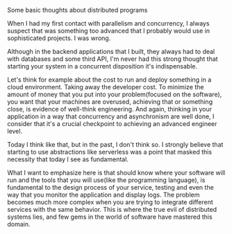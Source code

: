 Some basic thoughts about distributed programs

When I had my first contact with parallelism and concurrency, I always suspect that was something too advanced that I probably would use in sophisticated projects. I was wrong.

Although in the backend applications that I built, they always had to deal with databases and some third API, I'm never had this strong thought that starting your system in a concurrent disposition it's indispensable.

Let's think for example about the cost to run and deploy something in a cloud environment. Taking away the developer cost. To minimize the amount of money that you put into your problem(focused on the software), you want that your machines are overused, achieving that or something close, is evidence of well-think engineering. And again, thinking in your application in a way that concurrency and asynchronism are well done, I consider that it's a crucial checkpoint to achieving an advanced engineer level.

Today I think like that, but in the past, I don't think so. I strongly believe that starting to use abstractions like serverless was a point that masked this necessity that today I see as fundamental.

What I want to emphasize here is that should know where your software will run and the tools that you will use(like the programming language), is fundamental to the design process of your service, testing and even the way that you monitor the application and display logs. The problem becomes much more complex when you are trying to integrate different services with the same behavior. This is where the true evil of distributed systems lies, and few gems in the world of software have mastered this domain.




